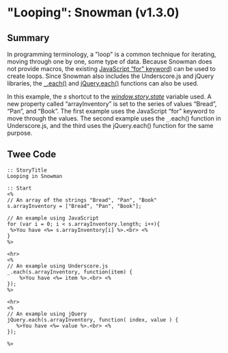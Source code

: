 # "Looping": Snowman (v1.3.0)

## Summary

In programming terminology, a "loop" is a common technique for iterating, moving through one by one, some type of data. Because Snowman does not provide macros, the existing [JavaScript “for” keyword](https://developer.mozilla.org/en-US/docs/Web/JavaScript/Reference/Statements/for)) can be used to create loops. Since Snowman also includes the Underscore.js and jQuery libraries, the [```_```.each()](http://underscorejs.org/#each) and [jQuery.each()](http://api.jquery.com/jquery.each/) functions can also be used.

In this example, the *s* shortcut to the *[window.story.state](https://twinery.org/wiki/snowman:window-story:state)* variable used. A new property called “arrayInventory” is set to the series of values “Bread”, “Pan”, and “Book”. The first example uses the JavaScript “for” keyword to move through the values. The second example uses the ```_```.each() function in Underscore.js, and the third uses the jQuery.each() function for the same purpose.

## Twee Code

```
:: StoryTitle
Looping in Snowman

:: Start
<%
// An array of the strings "Bread", "Pan", "Book"
s.arrayInventory = ["Bread", "Pan", "Book"];

// An example using JavaScript
for (var i = 0; i < s.arrayInventory.length; i++){
 %>You have <%= s.arrayInventory[i] %>.<br> <%
}
%>

<hr>
<%
// An example using Underscore.js
_.each(s.arrayInventory, function(item) {
    %>You have <%= item %>.<br> <%
});
%>

<hr>
<%
// An example using jQuery
jQuery.each(s.arrayInventory, function( index, value ) {
   %>You have <%= value %>.<br> <%
});

%>

```
